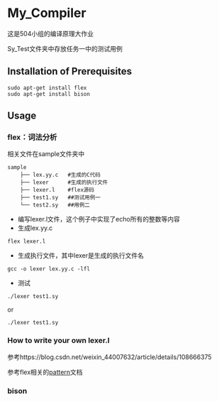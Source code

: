 # My_Compiler

这是504小组的编译原理大作业

Sy_Test文件夹中存放任务一中的测试用例

## Installation of Prerequisites

```
sudo apt-get install flex  
sudo apt-get install bison
```

## Usage
### flex：词法分析

相关文件在sample文件夹中
```
sample
    ├── lex.yy.c   #生成的C代码
    ├── lexer      #生成的执行文件
    ├── lexer.l    #flex源码
    ├── test1.sy   ##测试用例一
    └── test2.sy   ##用例二
```

* 编写lexer.l文件，这个例子中实现了echo所有的整数等内容
* 生成lex.yy.c
```
flex lexer.l
```
* 生成执行文件，其中lexer是生成的执行文件名
```
gcc -o lexer lex.yy.c -lfl
```
* 测试
```
./lexer test1.sy
```
or
```
./lexer test1.sy
```

### How to write your own lexer.l
参考https://blog.csdn.net/weixin_44007632/article/details/108666375

参考flex相关的[pattern](./pattern.md)文档
### bison
